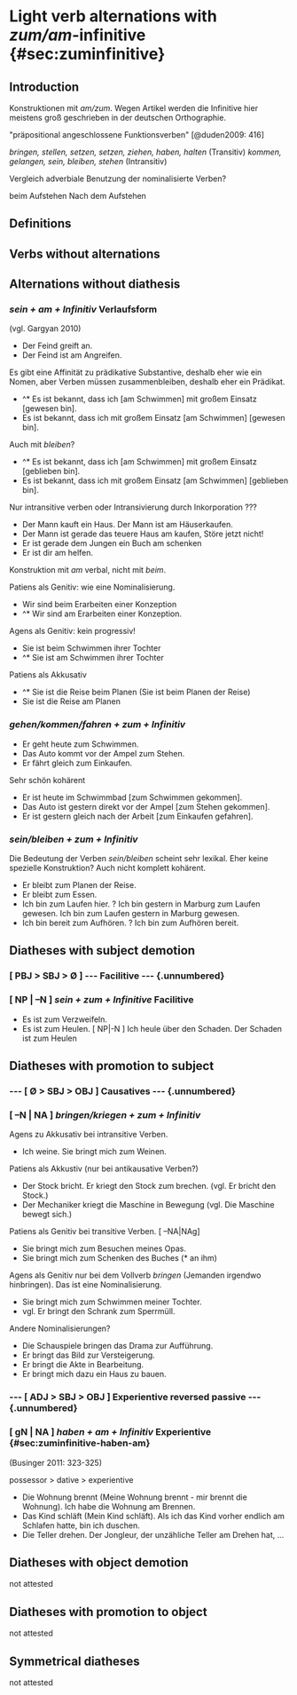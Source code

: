 # Light verb alternations with *zum/am*-infinitive {#sec:zuminfinitive}

## Introduction

Konstruktionen mit *am/zum*. Wegen Artikel werden die Infinitive hier meistens groß geschrieben in der deutschen Orthographie.

"präpositional angeschlossene Funktionsverben" [@duden2009: 416]

*bringen, stellen, setzen, setzen, ziehen, haben, halten* (Transitiv)
*kommen, gelangen, sein, bleiben, stehen* (Intransitiv)

Vergleich adverbiale Benutzung der nominalisierte Verben?

beim Aufstehen
Nach dem Aufstehen

## Definitions

## Verbs without alternations

## Alternations without diathesis

### *sein + am + Infinitiv* Verlaufsform

(vgl. Gargyan 2010)

- Der Feind greift an.
- Der Feind ist am Angreifen.

Es gibt eine Affinität zu prädikative Substantive, deshalb eher wie ein Nomen, aber Verben müssen zusammenbleiben, deshalb eher ein Prädikat.

- ^* Es ist bekannt, dass ich [am Schwimmen] mit großem Einsatz [gewesen bin].
- Es ist bekannt, dass ich mit großem Einsatz [am Schwimmen] [gewesen bin].

Auch mit *bleiben*?

- ^* Es ist bekannt, dass ich [am Schwimmen] mit großem Einsatz [geblieben bin].
- Es ist bekannt, dass ich mit großem Einsatz [am Schwimmen] [geblieben bin].

Nur intransitive verben oder Intransivierung durch Inkorporation ???

- Der Mann kauft ein Haus. Der Mann ist am Häuserkaufen.
- Der Mann ist gerade das teuere Haus am kaufen, Störe jetzt nicht!
- Er ist gerade dem Jungen ein Buch am schenken
- Er ist dir am helfen.

Konstruktion mit *am* verbal, nicht mit *beim*. 

Patiens als Genitiv: wie eine Nominalisierung.

- Wir sind beim Erarbeiten einer Konzeption
- ^* Wir sind am Erarbeiten einer Konzeption.

Agens als Genitiv: kein progressiv!

- Sie ist beim Schwimmen ihrer Tochter 
- ^* Sie ist am Schwimmen ihrer Tochter

Patiens als Akkusativ

- ^* Sie ist die Reise beim Planen (Sie ist beim Planen der Reise)
- Sie ist die Reise am Planen

### *gehen/kommen/fahren + zum + Infinitiv*

- Er geht heute zum Schwimmen.
- Das Auto kommt vor der Ampel zum Stehen.
- Er fährt gleich zum Einkaufen.

Sehr schön kohärent

- Er ist heute im Schwimmbad [zum Schwimmen gekommen].
- Das Auto ist gestern direkt vor der Ampel [zum Stehen gekommen].
- Er ist gestern gleich nach der Arbeit [zum Einkaufen gefahren].

### *sein/bleiben + zum + Infinitiv*

Die Bedeutung der Verben *sein/bleiben* scheint sehr lexikal. Eher keine spezielle Konstruktion? Auch nicht komplett kohärent.

- Er bleibt zum Planen der Reise.
- Er bleibt zum Essen.
- Ich bin zum Laufen hier. ? Ich bin gestern in Marburg zum Laufen gewesen. Ich bin zum Laufen gestern in Marburg gewesen.
- Ich bin bereit zum Aufhören. ? Ich bin zum Aufhören bereit.

## Diatheses with subject demotion

### [ PBJ > SBJ > Ø ] --- Facilitive --- {.unnumbered}

### [ NP | –N ] *sein + zum + Infinitive* Facilitive

- Es ist zum Verzweifeln.
- Es ist zum Heulen. [ NP|-N ] Ich heule über den Schaden. Der Schaden ist zum Heulen

## Diatheses with promotion to subject

### --- [ Ø > SBJ > OBJ ] Causatives --- {.unnumbered}

### [ –N | NA ] *bringen/kriegen + zum + Infinitiv*

Agens zu Akkusativ bei intransitive Verben.

- Ich weine. Sie bringt mich zum Weinen. 

Patiens als Akkustiv (nur bei antikausative Verben?)

- Der Stock bricht. Er kriegt den Stock zum brechen. (vgl. Er bricht den Stock.)
- Der Mechaniker kriegt die Maschine in Bewegung (vgl. Die Maschine bewegt sich.)

Patiens als Genitiv bei transitive Verben. [ –NA|NAg]

- Sie bringt mich zum Besuchen meines Opas.
- Sie bringt mich zum Schenken des Buches (* an ihm)

Agens als Genitiv nur bei dem Vollverb *bringen* (Jemanden irgendwo hinbringen). Das ist eine Nominalisierung.

- Sie bringt mich zum Schwimmen meiner Tochter.
- vgl. Er bringt den Schrank zum Sperrmüll.

Andere Nominalisierungen?

- Die Schauspiele bringen das Drama zur Aufführung.
- Er bringt das Bild zur Versteigerung.
- Er bringt die Akte in Bearbeitung.
- Er bringt mich dazu ein Haus zu bauen.

### --- [ ADJ > SBJ > OBJ ] Experientive reversed passive --- {.unnumbered}

### [ gN | NA ] *haben + am + Infinitiv* Experientive {#sec:zuminfinitive-haben-am}

(Businger 2011: 323-325)

possessor > dative > experientive

- Die Wohnung brennt (Meine Wohnung brennt - mir brennt die Wohnung). Ich habe die Wohnung am Brennen.
- Das Kind schläft (Mein Kind schläft). Als ich das Kind vorher endlich am Schlafen hatte, bin ich duschen.
- Die Teller drehen. Der Jongleur, der unzähliche Teller am Drehen hat, ...

## Diatheses with object demotion

not attested

## Diatheses with promotion to object

not attested

## Symmetrical diatheses

not attested

